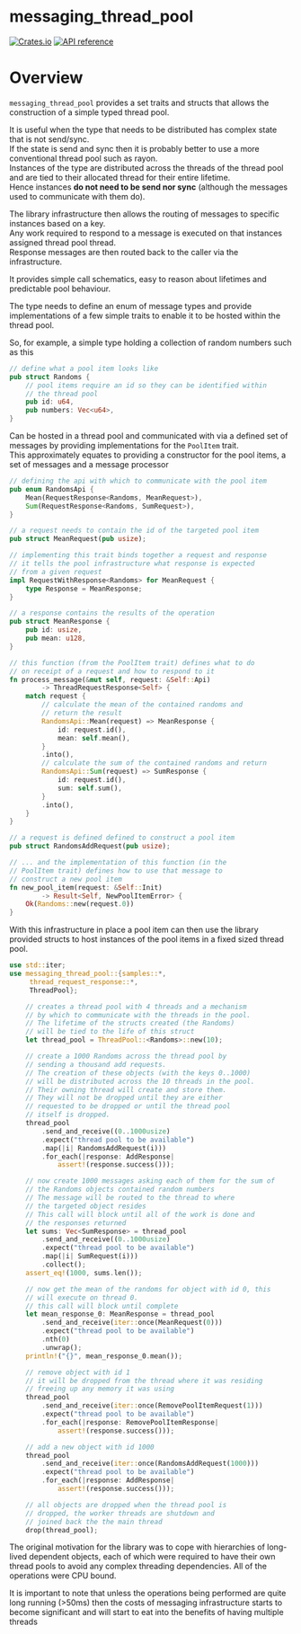 # messaging_thread_pool


[![Crates.io](https://img.shields.io/crates/v/once_cell.svg)](https://crates.io/crates/messaging_thread_pool)
[![API reference](https://docs.rs/messaging_thread_pool/badge.svg)](https://docs.rs/messaging_thread_pool/)

# Overview

`messaging_thread_pool` provides a set traits and structs that allows the construction of a simple typed thread pool.

It is useful when the type that needs to be distributed has complex state that is not send/sync.\
If the state is send and sync then it is probably better to use a more conventional thread pool such as rayon.\
Instances of the type are distributed across the threads of the thread pool and are tied to their allocated thread for their entire lifetime.\
Hence instances <b>do not need to be send nor sync</b> (although the messages used to communicate with them do).

The library infrastructure then allows the routing of messages to specific instances based on a key.\
Any work required to respond to a message is executed on that instances assigned thread pool thread.\
Response messages are then routed back to the caller via the infrastructure.

It provides simple call schematics, easy to reason about lifetimes and predictable pool behaviour. 


The type needs to define an enum of message types and provide implementations of a few simple traits to enable it to be
hosted within the thread pool.

So, for example, a simple type holding a collection of random numbers such as this

```rust
// define what a pool item looks like
pub struct Randoms {
    // pool items require an id so they can be identified within
    // the thread pool
    pub id: u64,  
    pub numbers: Vec<u64>,
}
```

Can be hosted in a thread pool and communicated with via a defined set of messages by providing implementations 
for the `PoolItem` trait.\
This approximately equates to providing a constructor for the pool items, a set of messages and a message processor 

```rust
// defining the api with which to communicate with the pool item
pub enum RandomsApi {
    Mean(RequestResponse<Randoms, MeanRequest>),
    Sum(RequestResponse<Randoms, SumRequest>),
}

// a request needs to contain the id of the targeted pool item
pub struct MeanRequest(pub usize);

// implementing this trait binds together a request and response
// it tells the pool infrastructure what response is expected
// from a given request
impl RequestWithResponse<Randoms> for MeanRequest {
    type Response = MeanResponse;
}

// a response contains the results of the operation
pub struct MeanResponse {
    pub id: usize,
    pub mean: u128,
}

// this function (from the PoolItem trait) defines what to do 
// on receipt of a request and how to respond to it
fn process_message(&mut self, request: &Self::Api) 
        -> ThreadRequestResponse<Self> {
    match request {
        // calculate the mean of the contained randoms and 
        // return the result
        RandomsApi::Mean(request) => MeanResponse {
            id: request.id(),
            mean: self.mean(),
        }
        .into(),
        // calculate the sum of the contained randoms and return
        RandomsApi::Sum(request) => SumResponse {
            id: request.id(),
            sum: self.sum(),
        }
        .into(),
    }
}

// a request is defined defined to construct a pool item
pub struct RandomsAddRequest(pub usize);

// ... and the implementation of this function (in the
// PoolItem trait) defines how to use that message to
// construct a new pool item
fn new_pool_item(request: &Self::Init) 
        -> Result<Self, NewPoolItemError> {
    Ok(Randoms::new(request.0))
}

```

With this infrastructure in place a pool item can then use the library provided structs 
to host instances of the pool items in a fixed sized thread pool. 


```rust
use std::iter;
use messaging_thread_pool::{samples::*,
     thread_request_response::*,
     ThreadPool};

    // creates a thread pool with 4 threads and a mechanism 
    // by which to communicate with the threads in the pool.
    // The lifetime of the structs created (the Randoms) 
    // will be tied to the life of this struct
    let thread_pool = ThreadPool::<Randoms>::new(10);

    // create a 1000 Randoms across the thread pool by 
    // sending a thousand add requests.
    // The creation of these objects (with the keys 0..1000)
    // will be distributed across the 10 threads in the pool.
    // Their owning thread will create and store them.
    // They will not be dropped until they are either 
    // requested to be dropped or until the thread pool
    // itself is dropped.
    thread_pool
        .send_and_receive((0..1000usize)
        .expect("thread pool to be available")
        .map(|i| RandomsAddRequest(i)))
        .for_each(|response: AddResponse| 
            assert!(response.success()));

    // now create 1000 messages asking each of them for the sum of
    // the Randoms objects contained random numbers
    // The message will be routed to the thread to where
    // the targeted object resides
    // This call will block until all of the work is done and
    // the responses returned
    let sums: Vec<SumResponse> = thread_pool
        .send_and_receive((0..1000usize)
        .expect("thread pool to be available")
        .map(|i| SumRequest(i)))
        .collect();
    assert_eq!(1000, sums.len());

    // now get the mean of the randoms for object with id 0, this 
    // will execute on thread 0.
    // this call will block until complete
    let mean_response_0: MeanResponse = thread_pool
        .send_and_receive(iter::once(MeanRequest(0)))
        .expect("thread pool to be available")
        .nth(0)
        .unwrap();
    println!("{}", mean_response_0.mean());

    // remove object with id 1
    // it will be dropped from the thread where it was residing
    // freeing up any memory it was using
    thread_pool
        .send_and_receive(iter::once(RemovePoolItemRequest(1)))
        .expect("thread pool to be available")
        .for_each(|response: RemovePoolItemResponse| 
            assert!(response.success()));

    // add a new object with id 1000
    thread_pool
        .send_and_receive(iter::once(RandomsAddRequest(1000)))
        .expect("thread pool to be available")
        .for_each(|response: AddResponse| 
            assert!(response.success()));

    // all objects are dropped when the thread pool is
    // dropped, the worker threads are shutdown and
    // joined back the the main thread
    drop(thread_pool);

```

The original motivation for the library was to cope with hierarchies of long-lived dependent objects, each of which
were required to have their own thread pools to avoid any complex threading dependencies.
All of the operations were CPU bound.

It is important to note that unless the operations being performed are quite long running (>50ms) then the costs of
messaging infrastructure starts to become significant and will start to eat into the benefits of having multiple threads


